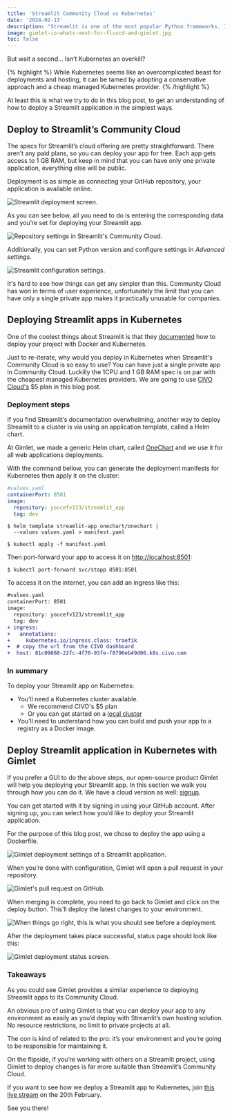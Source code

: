 ```yaml
---
title: 'Streamlit Community Cloud vs Kubernetes'
date: '2024-02-13'
description: "Streamlit is one of the most popular Python frameworks. In this blog post, we’ll check out how to make it public via Streamlit’s Community Cloud, and we check out a pragmatic approach to deploy on Kubernetes."
image: gimlet-io-whats-next-for-fluxcd-and-gimlet.jpg
toc: false
---
```


But wait a second… Isn’t Kubernetes an overkill?

{% highlight %}
While Kubernetes seems like an overcomplicated beast for deployments and hosting, it can be tamed by adopting a conservative approach and a cheap managed Kubernetes provider.
{% /highlight %}

At least this is what we try to do in this blog post, to get an understanding of how to deploy a Streamlit application in the simplest ways.

## Deploy to Streamlit’s Community Cloud

The specs for Streamlit’s cloud offering are pretty straightforward. There aren’t any paid plans, so you can deploy your app for free. Each app gets access to 1 GB RAM, but keep in mind that you can have only one private application, everything else will be public.

Deployment is as simple as connecting your GitHub repository, your application is available online.

![Streamlit deployment screen.](/streamlit-deployment-screen.png)

As you can see below, all you need to do is entering the corresponding data and you’re set for deploying your Streamlit app.

![Repository settings in Streamlit's Community Cloud.](/streamlit-deploy-repo-settings.png)

Additionally, you can set Python version and configure settings in *Advanced settings*.

![Streamlit configuration settings.](/streamlit-app-configuration.png)

It's hard to see how things can get any simpler than this. Community Cloud has won in terms of user experience, unfortunately the limit that you can have only a single private app makes it practically unusable for companies.

## Deploying Streamlit apps in Kubernetes

One of the coolest things about Streamlit is that they [documented]((https://docs.streamlit.io/knowledge-base/tutorials/deploy/kubernetes)) how to deploy your project with Docker and Kubernetes.

Just to re-iterate, why would you deploy in Kubernetes when Streamlit's Community Cloud is so easy to use? You can have just a single private app in Community Cloud. Luckilly the 1CPU and 1 GB RAM spec is on par with the cheapest managed Kubernetes providers. We are going to use [CIVO Cloud's](https://civo.com) $5 plan in this blog post.

### Deployment steps

If you find Streamlit’s documentation overwhelming, another way to deploy Streamlit to a cluster is via using
an application template, called a Helm chart.

At Gimlet, we made a generic Helm chart, called [OneChart](https://gimlet.io/docs/onechart-reference) and we use it for all web applications deployments.

With the command bellow, you can generate the deployment manifests for Kubernetes then apply it on the cluster:

```yaml
#values.yaml
containerPort: 8501
image:
  repository: youcefv123/streamlit_app
  tag: dev
```

```
$ helm template streamlit-app onechart/onechart |
  --values values.yaml > manifest.yaml

$ kubectl apply -f manifest.yaml
```

Then port-forward your app to access it on [http://localhost:8501](http://localhost:8501):

```
$ kubectl port-forward svc/stapp 8501:8501
```

To access it on the internet, you can add an ingress like this:

```diff
#values.yaml
containerPort: 8501
image:
  repository: youcefv123/streamlit_app
  tag: dev
+ ingress:
+   annotations:
+     kubernetes.io/ingress.class: traefik
+  # copy the url from the CIVO dashboard
+  host: 81c09668-22fc-4f70-93fe-f8796eb49d06.k8s.civo.com
```

### In summary

To deploy your Streamlit app on Kubernetes:

- You’ll need a Kubernetes cluster available.
  - We recommend CIVO's $5 plan
  - Or you can get started on a [local cluster](/blog/running-kubernetes-on-your-laptop-with-k3d)
- You’ll need to understand how you can build and push your app to a registry as a Docker image.

## Deploy Streamlit application in Kubernetes with Gimlet

If you prefer a GUI to do the above steps, our open-source product Gimlet will help you deploying your Streamlit app. In this section we walk you through how you can do it. We have a cloud version as well: [signup](https://gimlet.io/signup).

You can get started with it by signing in using your GitHub account. After signing up, you can select how you’d like to deploy your Streamlit application.

For the purpose of this blog post, we chose to deploy the app using a Dockerfile.

![Gimlet deployment settings of a Streamlit application.](/gimlet-streamlit-dockerfile-deployment.png)

When you’re done with configuration, Gimlet will open a pull request in your repository.

![Gimlet's pull request on GitHub.](/gimlet-github-pull-request.png)

When merging is complete, you need to go back to Gimlet and click on the deploy button. This’ll deploy the latest changes to your environment.

![When things go right, this is what you should see before a deployment.](/gimlet-deployment.png)

After the deployment takes place successful, status page should look like this:

![Gimlet deployment status screen.](/gimlet-deployment-status-screen.png)

### Takeaways

As you could see Gimlet provides a similar experience to deploying Streamlit apps to its Community Cloud.

An obvious pro of using Gimlet is that you can deploy your app to any environment as easily as you’d deploy with Streamlit’s own hosting solution. No resource restrictions, no limit to private projects at all.

The con is kind of related to the pro: it’s your environment and you’re going to be responsible for maintaining it.

On the flipside, if you’re working with others on a Streamlit project, using Gimlet to deploy changes is far more suitable than Streamlit’s Community Cloud.

If you want to see how we deploy a Streamlit app to Kubernetes, join [this live stream](https://www.linkedin.com/events/awalkthrough-deployingareactapp7160557073028530176/theater/) on the 20th February.

See you there!
